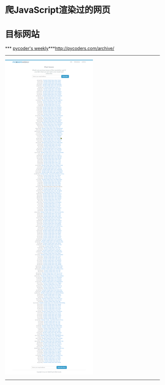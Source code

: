 # 爬JavaScript渲染过的网页

# 目标网站
*** [pycoder's weekly](http://pycoders.com/archive/)***<http://pycoders.com/archive/>
***
![](https://github.com/Harrdy2018/Python3-Crawl/blob/master/crawl%20JS%20html/pycoders.png)
***
